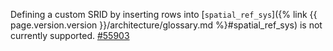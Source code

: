 Defining a custom SRID by inserting rows into [`spatial_ref_sys`]({% link {{ page.version.version }}/architecture/glossary.md %}#spatial_ref_sys) is not currently supported. [#55903](https://github.com/cockroachdb/cockroach/issues/55903)